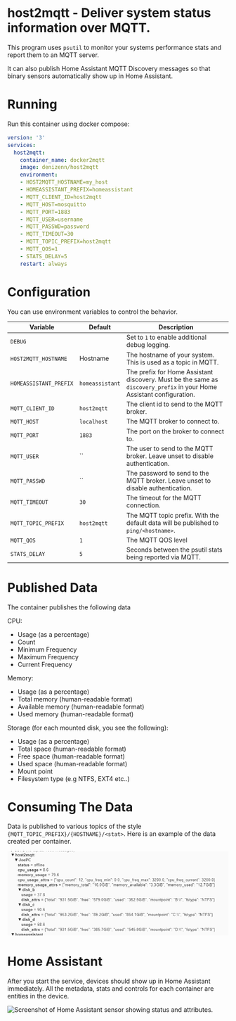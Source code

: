 # host2mqtt - Deliver system status information over MQTT.

This program uses `psutil` to monitor your systems performance stats and report them to an MQTT server. 

It can also publish Home Assistant MQTT Discovery messages so that binary sensors automatically show up in Home Assistant.

# Running

Run this container using docker compose:
```yaml
version: '3'
services:
  host2mqtt:
    container_name: docker2mqtt
    image: denizenn/host2mqtt
    environment:
    - HOST2MQTT_HOSTNAME=my_host
    - HOMEASSISTANT_PREFIX=homeassistant
    - MQTT_CLIENT_ID=host2mqtt
    - MQTT_HOST=mosquitto
    - MQTT_PORT=1883
    - MQTT_USER=username
    - MQTT_PASSWD=password
    - MQTT_TIMEOUT=30
    - MQTT_TOPIC_PREFIX=host2mqtt
    - MQTT_QOS=1
    - STATS_DELAY=5
    restart: always
```

# Configuration

You can use environment variables to control the behavior.

| Variable               | Default         | Description                                                                                                           |
|------------------------|-----------------|-----------------------------------------------------------------------------------------------------------------------|
| `DEBUG`                |                 | Set to `1` to enable additional debug logging.                                                                        |
| `HOST2MQTT_HOSTNAME`   | Hostname        | The hostname of your system. This is used as a topic in MQTT.                                                         |
| `HOMEASSISTANT_PREFIX` | `homeassistant` | The prefix for Home Assistant discovery. Must be the same as `discovery_prefix` in your Home Assistant configuration. |
| `MQTT_CLIENT_ID`       | `host2mqtt`     | The client id to send to the MQTT broker.                                                                             |
| `MQTT_HOST`            | `localhost`     | The MQTT broker to connect to.                                                                                        |
| `MQTT_PORT`            | `1883`          | The port on the broker to connect to.                                                                                 |
| `MQTT_USER`            | ``              | The user to send to the MQTT broker. Leave unset to disable authentication.                                           |
| `MQTT_PASSWD`          | ``              | The password to send to the MQTT broker. Leave unset to disable authentication.                                       |
| `MQTT_TIMEOUT`         | `30`            | The timeout for the MQTT connection.                                                                                  |
| `MQTT_TOPIC_PREFIX`    | `host2mqtt`     | The MQTT topic prefix. With the default data will be published to `ping/<hostname>`.                                  |
| `MQTT_QOS`             | `1`             | The MQTT QOS level                                                                                                    |
| `STATS_DELAY`          | `5`             | Seconds between the psutil stats being reported via MQTT.                                                             |
 

# Published Data

The container publishes the following data

CPU: 
- Usage (as a percentage)
- Count
- Minimum Frequency
- Maximum Frequency
- Current Frequency

Memory:
- Usage (as a percentage)
- Total memory (human-readable format)
- Available memory (human-readable format)
- Used memory (human-readable format)

Storage (for each mounted disk, you see the following):
- Usage (as a percentage)
- Total space (human-readable format)
- Free space (human-readable format)
- Used space (human-readable format)
- Mount point
- Filesystem type (e.g NTFS, EXT4 etc..)

# Consuming The Data

Data is published to various topics of the style `{MQTT_TOPIC_PREFIX}/{HOSTNAME}/<stat>`. Here is an example of the data created per container.

![Screenshot showing example mqtt topics](art/mqtthost.png)

# Home Assistant

After you start the service, devices should show up in Home Assistant immediately.
All the metadata, stats and controls for each container are entities in the device.

![Screenshot of Home Assistant sensor showing status and attributes.](art/ha_screenshot.png)
